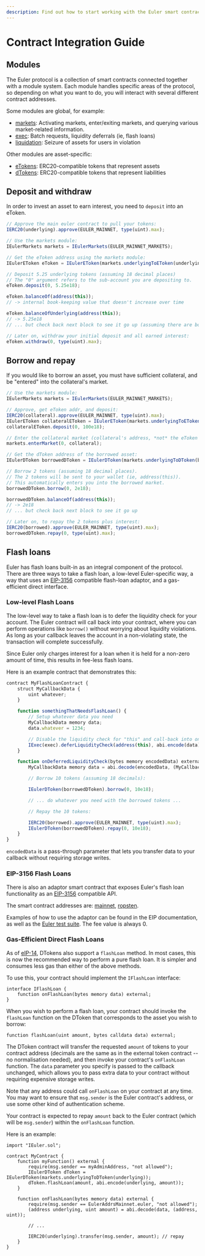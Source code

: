```yaml
---
description: Find out how to start working with the Euler smart contracts
---
```


# Contract Integration Guide

## Modules

The Euler protocol is a collection of smart contracts connected together with a module system. Each module handles specific areas of the protocol, so depending on what you want to do, you will interact with several different contract addresses.

Some modules are global, for example:

* [markets](https://docs.euler.finance/developers/contract-reference#ieulermarkets): Activating markets, enter/exiting markets, and querying various market-related information.
* [exec](https://docs.euler.finance/developers/contract-reference#ieulerexec): Batch requests, liquidity deferrals (ie, flash loans)
* [liquidation](https://docs.euler.finance/developers/contract-reference#ieulerliquidation): Seizure of assets for users in violation

Other modules are asset-specific:

* [eTokens](https://docs.euler.finance/developers/contract-reference#ieuleretoken): ERC20-compatible tokens that represent assets
* [dTokens](https://docs.euler.finance/developers/contract-reference#ieulerdtoken): ERC20-compatible tokens that represent liabilities

## Deposit and withdraw

In order to invest an asset to earn interest, you need to `deposit` into an eToken.

```javascript
// Approve the main euler contract to pull your tokens:
IERC20(underlying).approve(EULER_MAINNET, type(uint).max);

// Use the markets module:
IEulerMarkets markets = IEulerMarkets(EULER_MAINNET_MARKETS);

// Get the eToken address using the markets module:
IEulerEToken eToken = IEulerEToken(markets.underlyingToEToken(underlying));

// Deposit 5.25 underlying tokens (assuming 18 decimal places)
// The "0" argument refers to the sub-account you are depositing to.
eToken.deposit(0, 5.25e18);

eToken.balanceOf(address(this));
// -> internal book-keeping value that doesn't increase over time

eToken.balanceOfUnderlying(address(this));
// -> 5.25e18
// ... but check back next block to see it go up (assuming there are borrowers)

// Later on, withdraw your initial deposit and all earned interest:
eToken.withdraw(0, type(uint).max);
```

## Borrow and repay

If you would like to borrow an asset, you must have sufficient collateral, and be "entered" into the collateral's market.

```javascript
// Use the markets module:
IEulerMarkets markets = IEulerMarkets(EULER_MAINNET_MARKETS);

// Approve, get eToken addr, and deposit:
IERC20(collateral).approve(EULER_MAINNET, type(uint).max);
IEulerEToken collateralEToken = IEulerEToken(markets.underlyingToEToken(collateral));
collateralEToken.deposit(0, 100e18);

// Enter the collateral market (collateral's address, *not* the eToken address):
markets.enterMarket(0, collateral);

// Get the dToken address of the borrowed asset:
IEulerDToken borrowedDToken = IEulerDToken(markets.underlyingToDToken(borrowed));

// Borrow 2 tokens (assuming 18 decimal places).
// The 2 tokens will be sent to your wallet (ie, address(this)).
// This automatically enters you into the borrowed market.
borrowedDToken.borrow(0, 2e18);

borrowedDToken.balanceOf(address(this));
// -> 2e18
// ... but check back next block to see it go up

// Later on, to repay the 2 tokens plus interest:
IERC20(borrowed).approve(EULER_MAINNET, type(uint).max);
borrowedDToken.repay(0, type(uint).max);
```

## Flash loans

Euler has flash loans built-in as an integral component of the protocol. There are three ways to take a flash loan, a low-level Euler-specific way, a way that uses an [EIP-3156](https://eips.ethereum.org/EIPS/eip-3156) compatible flash-loan adaptor, and a gas-efficient direct interface.

### Low-level Flash Loans

The low-level way to take a flash loan is to defer the liquidity check for your account. The Euler contract will call back into your contract, where you can perform operations like `borrow()` without worrying about liquidity violations. As long as your callback leaves the account in a non-violating state, the transaction will complete successfully.

Since Euler only charges interest for a loan when it is held for a non-zero amount of time, this results in fee-less flash loans.

Here is an example contract that demonstrates this:

```javascript
contract MyFlashLoanContract {
    struct MyCallbackData {
        uint whatever;
    }

    function somethingThatNeedsFlashLoan() {
        // Setup whatever data you need
        MyCallbackData memory data;
        data.whatever = 1234;

        // Disable the liquidity check for "this" and call-back into onDeferredLiquidityCheck:
        IExec(exec).deferLiquidityCheck(address(this), abi.encode(data));
    }

    function onDeferredLiquidityCheck(bytes memory encodedData) external override {
        MyCallbackData memory data = abi.decode(encodedData, (MyCallbackData));

        // Borrow 10 tokens (assuming 18 decimals):

        IEulerDToken(borrowedDToken).borrow(0, 10e18);

        // ... do whatever you need with the borrowed tokens ...

        // Repay the 10 tokens:

        IERC20(borrowed).approve(EULER_MAINNET, type(uint).max);
        IEulerDToken(borrowedDToken).repay(0, 10e18);
    }
}
```

`encodedData` is a pass-through parameter that lets you transfer data to your callback without requiring storage writes.

### EIP-3156 Flash Loans

There is also an adaptor smart contract that exposes Euler's flash loan functionality as an [EIP-3156](https://eips.ethereum.org/EIPS/eip-3156) compatible API.

The smart contract addresses are: [mainnet](https://etherscan.io/address/0x07df2ad9878F8797B4055230bbAE5C808b8259b3), [ropsten](https://ropsten.etherscan.io/address/0x0e60a8406a94787842f07221d2Fb5Bf19856CeA5).

Examples of how to use the adaptor can be found in the EIP documentation, as well as the [Euler test suite](https://github.com/euler-xyz/euler-contracts/blob/master/contracts/test/FlashLoanAdaptorTest.sol). The fee value is always 0.

### Gas-Efficient Direct Flash Loans

As of [eIP-14](https://forum.euler.finance/t/eip-14-contract-upgrades/305), DTokens also support a `flashLoan` method. In most cases, this is now the recommended way to perform a pure flash loan. It is simpler and consumes less gas than either of the above methods. 

To use this, your contract should implement the `IFlashLoan` interface:

    interface IFlashLoan {
        function onFlashLoan(bytes memory data) external;
    }

When you wish to perform a flash loan, your contract should invoke the `flashLoan` function on the DToken that corresponds to the asset you wish to borrow:

    function flashLoan(uint amount, bytes calldata data) external;

The DToken contract will transfer the requested `amount` of tokens to your contract address (decimals are the same as in the external token contract -- no normalisation needed), and then invoke your contract's `onFlashLoan` function. The `data` parameter you specify is passed to the callback unchanged, which allows you to pass extra data to your contract without requiring expensive storage writes.

Note that any address could call `onFlashLoan` on your contract at any time. You may want to ensure that `msg.sender` is the Euler contract's address, or use some other kind of authentication scheme.

Your contract is expected to repay `amount` back to the Euler contract (which will be `msg.sender`) within the `onFlashLoan` function.

Here is an example:

    import "IEuler.sol";

    contract MyContract {
        function myFunction() external {
            require(msg.sender == myAdminAddress, "not allowed");
            IEulerDToken dToken = IEulerDToken(markets.underlyingToDToken(underlying));
            dToken.flashLoan(amount, abi.encode(underlying, amount));
        }

        function onFlashLoan(bytes memory data) external {
            require(msg.sender == EulerAddrsMainnet.euler, "not allowed");
            (address underlying, uint amount) = abi.decode(data, (address, uint));

            // ...

            IERC20(underlying).transfer(msg.sender, amount); // repay
        }
    }
